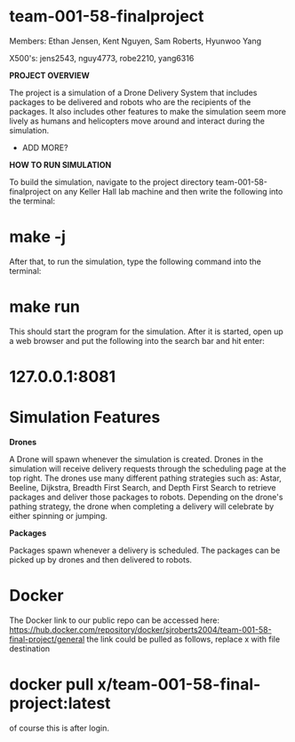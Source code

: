 # team-001-58-finalproject

Members: Ethan Jensen, Kent Nguyen, Sam Roberts, Hyunwoo Yang

X500's: jens2543, nguy4773, robe2210, yang6316

__PROJECT OVERVIEW__

The project is a simulation of a Drone Delivery System that includes packages to be delivered and robots who are the recipients of the packages. 
It also includes other features to make the simulation seem more lively as humans and helicopters move around and interact during the simulation. 

- ADD MORE?


__HOW TO RUN SIMULATION__

To build the simulation, navigate to the project directory team-001-58-finalproject on any Keller Hall lab machine and 
then write the following into the terminal:


# make -j

After that, to run the simulation, type the following command into the terminal:


# make run


This should start the program for the simulation. 
After it is started, open up a web browser and put the following into the search bar and hit enter:

# 127.0.0.1:8081


# Simulation Features

__Drones__

A Drone will spawn whenever the simulation is created. Drones in the simulation will receive delivery requests through 
the scheduling page at the top right. The drones use many different pathing strategies such as: Astar, Beeline, Dijkstra, Breadth First Search,
and Depth First Search to retrieve packages and deliver those packages to robots. 
Depending on the drone's pathing strategy, the drone when completing a delivery will celebrate by either spinning or jumping.


__Packages__ 

Packages spawn whenever a delivery is scheduled. The packages can be picked up by drones and then delivered to robots.

# Docker

The Docker link to our public repo can be accessed here:
https://hub.docker.com/repository/docker/sjroberts2004/team-001-58-final-project/general
the link could be pulled as follows, replace x with file destination

# docker pull x/team-001-58-final-project:latest

of course this is after login.
